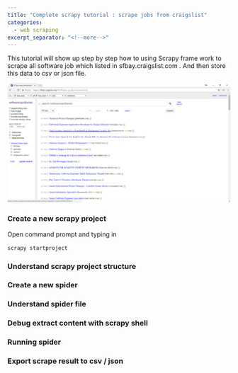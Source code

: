 ```yaml
---
title: "Complete scrapy tutorial : scrape jobs from craigslist"
categories:
  - web scraping
excerpt_separator: "<!--more-->"
---
```




This tutorial will show up step by step how to using Scrapy frame work to scrape all software job which listed in sfbay.craigslist.com . And then store this data to csv or json file.
<!--more-->

![2017-10-14_22-13-47](..\assets\images\2017-10-14_22-13-47.jpg)



### Create a new scrapy project

Open command prompt and typing in

```powershell
scrapy startproject 
```



### Understand scrapy project structure

### Create a new spider

### 

### Understand spider file

### Debug extract content with scrapy shell

### Running spider

### Export scrape result to csv / json